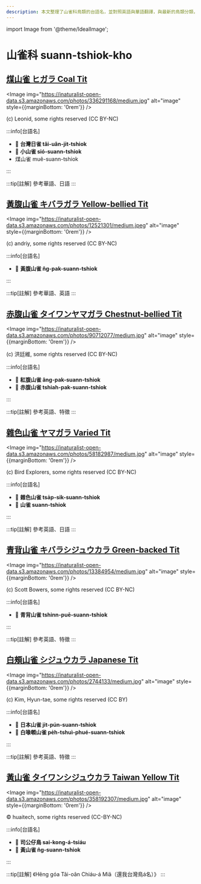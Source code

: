 ```yaml
---
description: 本文整理了山雀科鳥類的台語名，並對照英語與華語翻譯，與最新的鳥類分類，期待能夠供未來的台語鳥類圖鑑當作參考
---
```


import Image from '@theme/IdealImage';

# 山雀科 suann-tshiok-kho

## [煤山雀 ヒガラ Coal Tit](https://ebird.org/species/coatit2)

<Image img="https://inaturalist-open-data.s3.amazonaws.com/photos/336291168/medium.jpg" alt="image" style={{marginBottom: '0rem'}} />

<div className="image-caption">
(c) Leonid, some rights reserved (CC BY-NC)
</div>

:::info[台語名]

- 🎯 **台灣日雀 tâi-uân-ji̍t-tshiok**
- 🎯 **小山雀 sió-suann-tshiok**
- 煤山雀 muê-suann-tshiok

:::

:::tip[註解]
參考華語、日語
:::

## [黃腹山雀 キバラガラ Yellow-bellied Tit](https://ebird.org/species/yebtit4)

<Image img="https://inaturalist-open-data.s3.amazonaws.com/photos/12521301/medium.jpeg" alt="image" style={{marginBottom: '0rem'}} />

<div className="image-caption">
(c) andriy, some rights reserved (CC BY-NC)
</div>

:::info[台語名]

- 🎯 **黃腹山雀 n̂g-pak-suann-tshiok**

:::

:::tip[註解]
參考華語、英語
:::

## [赤腹山雀 タイワンヤマガラ Chestnut-bellied Tit](https://ebird.org/species/vartit3)

<Image img="https://inaturalist-open-data.s3.amazonaws.com/photos/90712077/medium.jpg" alt="image" style={{marginBottom: '0rem'}} />

<div className="image-caption">
(c) 洪廷維, some rights reserved (CC BY-NC)
</div>

:::info[台語名]

- 🎯 **紅腹山雀 âng-pak-suann-tshiok**
- 🎯 **赤腹山雀 tshiah-pak-suann-tshiok**

:::

:::tip[註解]
參考英語、特徵
:::

## [雜色山雀 ヤマガラ Varied Tit](https://ebird.org/species/vartit1)

<Image img="https://inaturalist-open-data.s3.amazonaws.com/photos/58182987/medium.jpg" alt="image" style={{marginBottom: '0rem'}} />

<div className="image-caption">
(c) Bird Explorers, some rights reserved (CC BY-NC)
</div>

:::info[台語名]

- 🎯 **雜色山雀 tsa̍p-sik-suann-tshiok**
- 🎯 **山雀 suann-tshiok**

:::

:::tip[註解]
參考英語、日語
:::

## [青背山雀 キバラシジュウカラ Green-backed Tit](https://ebird.org/species/grbtit1)

<Image img="https://inaturalist-open-data.s3.amazonaws.com/photos/13384954/medium.jpg" alt="image" style={{marginBottom: '0rem'}} />

<div className="image-caption">
(c) Scott Bowers, some rights reserved (CC BY-NC)
</div>

:::info[台語名]

- 🎯 **青背山雀 tshinn-puē-suann-tshiok**

:::

:::tip[註解]
參考英語、特徵
:::

## [白頰山雀 シジュウカラ Japanese Tit](https://ebird.org/species/gretit4)

<Image img="https://inaturalist-open-data.s3.amazonaws.com/photos/2744133/medium.jpg" alt="image" style={{marginBottom: '0rem'}} />

<div className="image-caption">
(c) Kim, Hyun-tae, some rights reserved (CC BY)
</div>

:::info[台語名]

- 🎯 **日本山雀 ji̍t-pún-suann-tshiok**
- 🎯 **白喙䫌山雀 pe̍h-tshuì-phué-suann-tshiok**

:::

:::tip[註解]
參考英語、特徵
:::

## [黃山雀 タイワンシジュウカラ Taiwan Yellow Tit](https://ebird.org/species/yeltit2)

<Image img="https://inaturalist-open-data.s3.amazonaws.com/photos/358192307/medium.jpg" alt="image" style={{marginBottom: '0rem'}} />

<div className="image-caption">
© huaitech, some rights reserved (CC-BY-NC)
</div>

:::info[台語名]

- 🎯 **司公仔鳥 sai-kong-á-tsiáu**
- 🎯 **黃山雀 n̂g-suann-tshiok**

:::

:::tip[註解]
《Hêng góa Tâi-oân Chiáu-á Miâ（還我台灣鳥á名）》
:::
